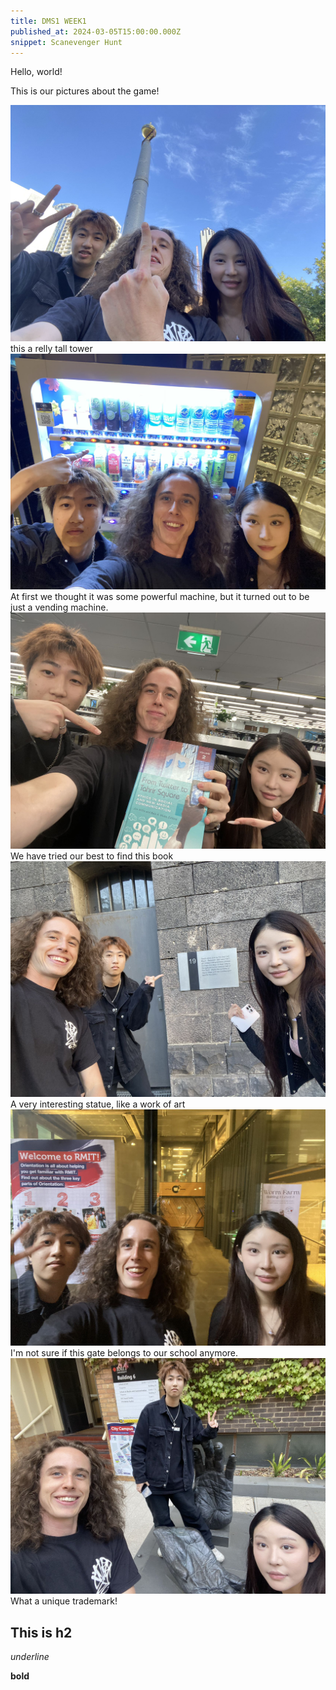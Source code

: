 ```yaml
---
title: DMS1 WEEK1
published_at: 2024-03-05T15:00:00.000Z
snippet: Scanevenger Hunt
---
```


Hello, world!

This is our pictures about the game!

![A golden globe atop a tower of eights.](/static/w01s1/01.jpg)
this a relly tall tower
![A wide machine, dispensing beverages from a far away land.](/static/w01s1/02.jpg)
At first we thought it was some powerful machine, but it turned out to be just a vending machine.
![A book containing Digital Media wisdom, found amongst many.](/static/w01s1/03.jpg)
We have tried our best to find this book
![The disembodied hands of a great ape](/static/w01s1/06.jpg)
A very interesting statue, like a work of art
![A door for the condemned](/static/w01s1/04.jpg)
I'm not sure if this gate belongs to our school anymore.
![An explosive cup of coffee](/static/w01s1/05.jpg)
What a unique trademark!

## This is h2

_underline_

**bold**
